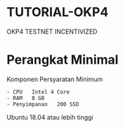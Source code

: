 # TUTORIAL-OKP4
OKP4 TESTNET INCENTIVIZED

# Perangkat Minimal

Komponen	Persyaratan Minimum
~~~~~~~~~~~~~~~~~~~~~~~~~~~~~~~~~~~~~~
- CPU	Intel 4 Core
- RAM	8 GB
- Penyimpanan	200 SSD
~~~~~~~~~~~~~~~~~~~~~~~~~~~~~~~~~~~~~~
Ubuntu 18.04 atau lebih tinggi
